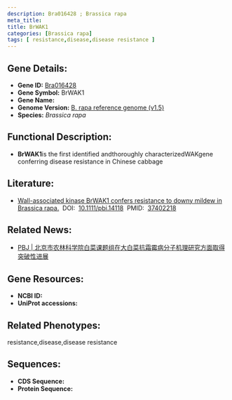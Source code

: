```yaml
---
description: Bra016428 ; Brassica rapa
meta_title:
title: BrWAK1
categories: [Brassica rapa]
tags: [ resistance,disease,disease resistance ]
---
```


## Gene Details:
- **Gene ID:**	[Bra016428]()
- **Gene Symbol:** BrWAK1
- **Gene Name:** 
- **Genome Version:** [B. rapa reference genome (v1.5)]()
- **Species:** *Brassica rapa*

## Functional Description:
   - **BrWAK1**is the first identified andthoroughly characterizedWAKgene conferring disease resistance in Chinese cabbage

## Literature:
   - [Wall-associated kinase BrWAK1 confers resistance to downy mildew in Brassica rapa.]( https://onlinelibrary.wiley.com/doi/10.1111/pbi.14118)&nbsp;&nbsp;DOI:&nbsp;&nbsp;[10.1111/pbi.14118](https://onlinelibrary.wiley.com/doi/10.1111/pbi.14118)&nbsp;&nbsp;PMID:&nbsp;&nbsp;[37402218](https://pubmed.ncbi.nlm.nih.gov/37402218/)

## Related News:
   - [PBJ | 北京市农林科学院白菜课题组在大白菜抗霜霉病分子机理研究方面取得突破性进展](https://mp.weixin.qq.com/s/AsWtzcyqZPlddshZ5788kQ)

## Gene Resources:
- **NCBI ID:** [](https://www.ncbi.nlm.nih.gov/gene/?term=)
- **UniProt accessions:** [](https://www.uniprot.org/uniprotkb//entry)

## Related Phenotypes:
resistance,disease,disease resistance

## Sequences:
- **CDS Sequence:**
- **Protein Sequence:**

